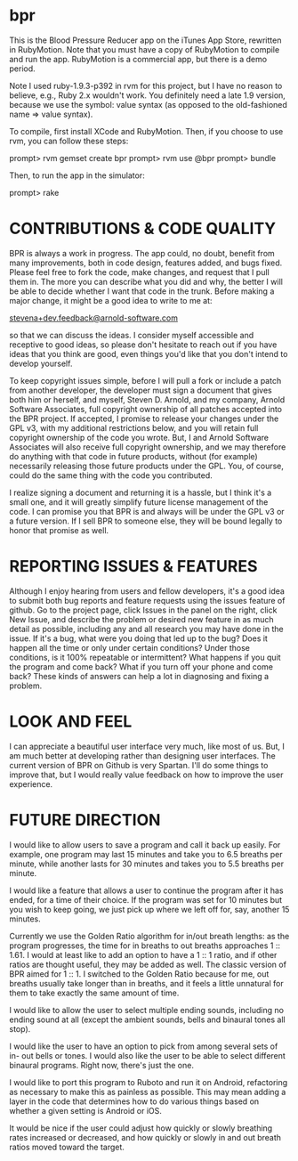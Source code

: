 bpr
===

This is the Blood Pressure Reducer app on the iTunes App Store, rewritten
in RubyMotion.  Note that you must have a copy of RubyMotion to compile and
run the app.  RubyMotion is a commercial app, but there is a demo period.

Note I used ruby-1.9.3-p392 in rvm for this project, but I have no
reason to believe, e.g., Ruby 2.x wouldn't work.  You definitely need a
late 1.9 version, because we use the symbol: value syntax (as opposed to
the old-fashioned name => value syntax).

To compile, first install XCode and RubyMotion.  Then, if you choose to
use rvm, you can follow these steps:

prompt> rvm gemset create bpr
prompt> rvm use <my-installed-ruby>@bpr
prompt> bundle

Then, to run the app in the simulator:

prompt> rake

CONTRIBUTIONS & CODE QUALITY
============================

BPR is always a work in progress.  The app could, no doubt, benefit from many
improvements, both in code design, features added, and bugs fixed.  Please
feel free to fork the code, make changes, and request that I pull them in.
The more you can describe what you did and why, the better I will be able to
decide whether I want that code in the trunk.  Before making a major change, it
might be a good idea to write to me at:

  stevena+dev.feedback@arnold-software.com

so that we can discuss the ideas.  I consider myself accessible and receptive
to good ideas, so please don't hesitate to reach out if you have ideas that
you think are good, even things you'd like that you don't intend to develop
yourself.

To keep copyright issues simple, before I will pull a fork or include a patch
from another developer, the developer must sign a document that gives both him
or herself, and myself, Steven D. Arnold, and my company, Arnold Software
Associates, full copyright ownership of all patches accepted into the BPR
project.  If accepted, I promise to release your changes under the GPL v3, with
my additional restrictions below, and you will retain full copyright ownership
of the code you wrote.  But, I and Arnold Software Associates will also receive
full copyright ownership, and we may therefore do anything with that code in
future products, without (for example) necessarily releasing those future
products under the GPL.  You, of course, could do the same thing with the code
you contributed.

I realize signing a document and returning it is a hassle, but I think it's a
small one, and it will greatly simplify future license management of the code.
I can promise you that BPR is and always will be under the GPL v3 or a future
version.  If I sell BPR to someone else, they will be bound legally to honor
that promise as well.

REPORTING ISSUES & FEATURES
===========================

Although I enjoy hearing from users and fellow developers, it's a good idea to
submit both bug reports and feature requests using the issues feature of
github.  Go to the project page, click Issues in the panel on the right, click
New Issue, and describe the problem or desired new feature in as much detail
as possible, including any and all research you may have done in the issue. If
it's a bug, what were you doing that led up to the bug?  Does it happen all
the time or only under certain conditions?  Under those conditions, is it 100%
repeatable or intermittent?  What happens if you quit the program and come
back?  What if you turn off your phone and come back?  These kinds of answers
can help a lot in diagnosing and fixing a problem.

LOOK AND FEEL
=============

I can appreciate a beautiful user interface very much, like most of us.  But,
I am much better at developing rather than designing user interfaces.  The
current version of BPR on Github is very Spartan.  I'll do some things to
improve that, but I would really value feedback on how to improve the user
experience.

FUTURE DIRECTION
================

I would like to allow users to save a program and call it back up easily.  For
example, one program may last 15 minutes and take you to 6.5 breaths per
minute, while another lasts for 30 minutes and takes you to 5.5 breaths per
minute.

I would like a feature that allows a user to continue the program after it has
ended, for a time of their choice.  If the program was set for 10 minutes but
you wish to keep going, we just pick up where we left off for, say, another 15
minutes.

Currently we use the Golden Ratio algorithm for in/out breath lengths: as the
program progresses, the time for in breaths to out breaths approaches 1 ::
1.61. I would at least like to add an option to have a 1 :: 1 ratio, and if
other ratios are thought useful, they may be added as well.  The classic
version of BPR aimed for 1 :: 1.  I switched to the Golden Ratio because for
me, out breaths usually take longer than in breaths, and it feels a little
unnatural for them to take exactly the same amount of time.

I would like to allow the user to select multiple ending sounds, including no
ending sound at all (except the ambient sounds, bells and binaural tones all
stop).

I would like the user to have an option to pick from among several sets of in-
out bells or tones.  I would also like the user to be able to select different
binaural programs.  Right now, there's just the one.

I would like to port this program to Ruboto and run it on Android, refactoring
as necessary to make this as painless as possible.  This may mean adding a
layer in the code that determines how to do various things based on whether a
given setting is Android or iOS.

It would be nice if the user could adjust how quickly or slowly breathing
rates increased or decreased, and how quickly or slowly in and out breath
ratios moved toward the target.

